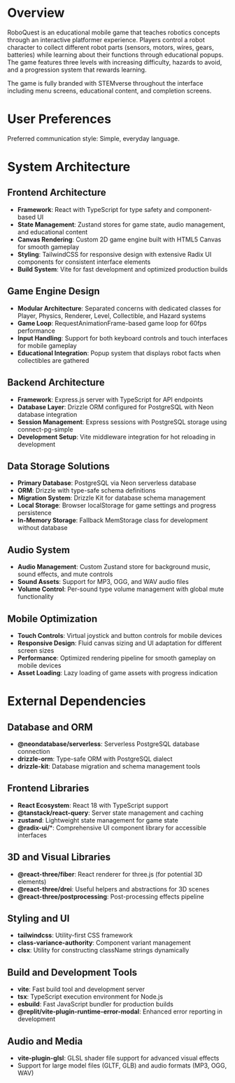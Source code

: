 # Overview

RoboQuest is an educational mobile game that teaches robotics concepts through an interactive platformer experience. Players control a robot character to collect different robot parts (sensors, motors, wires, gears, batteries) while learning about their functions through educational popups. The game features three levels with increasing difficulty, hazards to avoid, and a progression system that rewards learning.

The game is fully branded with STEMverse throughout the interface including menu screens, educational content, and completion screens.

# User Preferences

Preferred communication style: Simple, everyday language.

# System Architecture

## Frontend Architecture
- **Framework**: React with TypeScript for type safety and component-based UI
- **State Management**: Zustand stores for game state, audio management, and educational content
- **Canvas Rendering**: Custom 2D game engine built with HTML5 Canvas for smooth gameplay
- **Styling**: TailwindCSS for responsive design with extensive Radix UI components for consistent interface elements
- **Build System**: Vite for fast development and optimized production builds

## Game Engine Design
- **Modular Architecture**: Separated concerns with dedicated classes for Player, Physics, Renderer, Level, Collectible, and Hazard systems
- **Game Loop**: RequestAnimationFrame-based game loop for 60fps performance
- **Input Handling**: Support for both keyboard controls and touch interfaces for mobile gameplay
- **Educational Integration**: Popup system that displays robot facts when collectibles are gathered

## Backend Architecture
- **Framework**: Express.js server with TypeScript for API endpoints
- **Database Layer**: Drizzle ORM configured for PostgreSQL with Neon database integration
- **Session Management**: Express sessions with PostgreSQL storage using connect-pg-simple
- **Development Setup**: Vite middleware integration for hot reloading in development

## Data Storage Solutions
- **Primary Database**: PostgreSQL via Neon serverless database
- **ORM**: Drizzle with type-safe schema definitions
- **Migration System**: Drizzle Kit for database schema management
- **Local Storage**: Browser localStorage for game settings and progress persistence
- **In-Memory Storage**: Fallback MemStorage class for development without database

## Audio System
- **Audio Management**: Custom Zustand store for background music, sound effects, and mute controls
- **Sound Assets**: Support for MP3, OGG, and WAV audio files
- **Volume Control**: Per-sound type volume management with global mute functionality

## Mobile Optimization
- **Touch Controls**: Virtual joystick and button controls for mobile devices
- **Responsive Design**: Fluid canvas sizing and UI adaptation for different screen sizes
- **Performance**: Optimized rendering pipeline for smooth gameplay on mobile devices
- **Asset Loading**: Lazy loading of game assets with progress indication

# External Dependencies

## Database and ORM
- **@neondatabase/serverless**: Serverless PostgreSQL database connection
- **drizzle-orm**: Type-safe ORM with PostgreSQL dialect
- **drizzle-kit**: Database migration and schema management tools

## Frontend Libraries
- **React Ecosystem**: React 18 with TypeScript support
- **@tanstack/react-query**: Server state management and caching
- **zustand**: Lightweight state management for game state
- **@radix-ui/***: Comprehensive UI component library for accessible interfaces

## 3D and Visual Libraries
- **@react-three/fiber**: React renderer for three.js (for potential 3D elements)
- **@react-three/drei**: Useful helpers and abstractions for 3D scenes
- **@react-three/postprocessing**: Post-processing effects pipeline

## Styling and UI
- **tailwindcss**: Utility-first CSS framework
- **class-variance-authority**: Component variant management
- **clsx**: Utility for constructing className strings dynamically

## Build and Development Tools
- **vite**: Fast build tool and development server
- **tsx**: TypeScript execution environment for Node.js
- **esbuild**: Fast JavaScript bundler for production builds
- **@replit/vite-plugin-runtime-error-modal**: Enhanced error reporting in development

## Audio and Media
- **vite-plugin-glsl**: GLSL shader file support for advanced visual effects
- Support for large model files (GLTF, GLB) and audio formats (MP3, OGG, WAV)